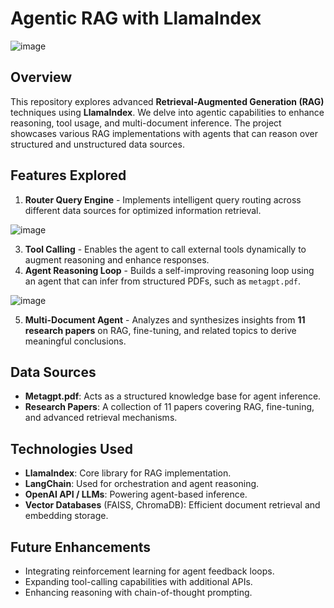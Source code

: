 # Agentic RAG with LlamaIndex 

![image](https://github.com/user-attachments/assets/e4af9798-a0e9-41cc-9a23-0cefa4f4b51a) 
  
## Overview 
This repository explores advanced **Retrieval-Augmented Generation (RAG)** techniques using **LlamaIndex**. We delve into agentic capabilities to enhance reasoning, tool usage, and multi-document inference. The project showcases various RAG implementations with agents that can reason over structured and unstructured data sources.
 
## Features Explored 
1. **Router Query Engine** - Implements intelligent query routing across different data sources for optimized information retrieval.  
 
![image](https://github.com/user-attachments/assets/424415ce-c111-4526-a961-16739ec0e4e2)
   
3. **Tool Calling** - Enables the agent to call external tools dynamically to augment reasoning and enhance responses.
4. **Agent Reasoning Loop** - Builds a self-improving reasoning loop using an agent that can infer from structured PDFs, such as `metagpt.pdf`.
 
![image](https://github.com/user-attachments/assets/67350682-8730-45df-b2d8-4b4712cfe33e)

5. **Multi-Document Agent** - Analyzes and synthesizes insights from **11 research papers** on RAG, fine-tuning, and related topics to derive meaningful conclusions.

## Data Sources
- **Metagpt.pdf**: Acts as a structured knowledge base for agent inference.
- **Research Papers**: A collection of 11 papers covering RAG, fine-tuning, and advanced retrieval mechanisms.
 
## Technologies Used
- **LlamaIndex**: Core library for RAG implementation.
- **LangChain**: Used for orchestration and agent reasoning.
- **OpenAI API / LLMs**: Powering agent-based inference.
- **Vector Databases** (FAISS, ChromaDB): Efficient document retrieval and embedding storage.


## Future Enhancements
- Integrating reinforcement learning for agent feedback loops.
- Expanding tool-calling capabilities with additional APIs.
- Enhancing reasoning with chain-of-thought prompting.


